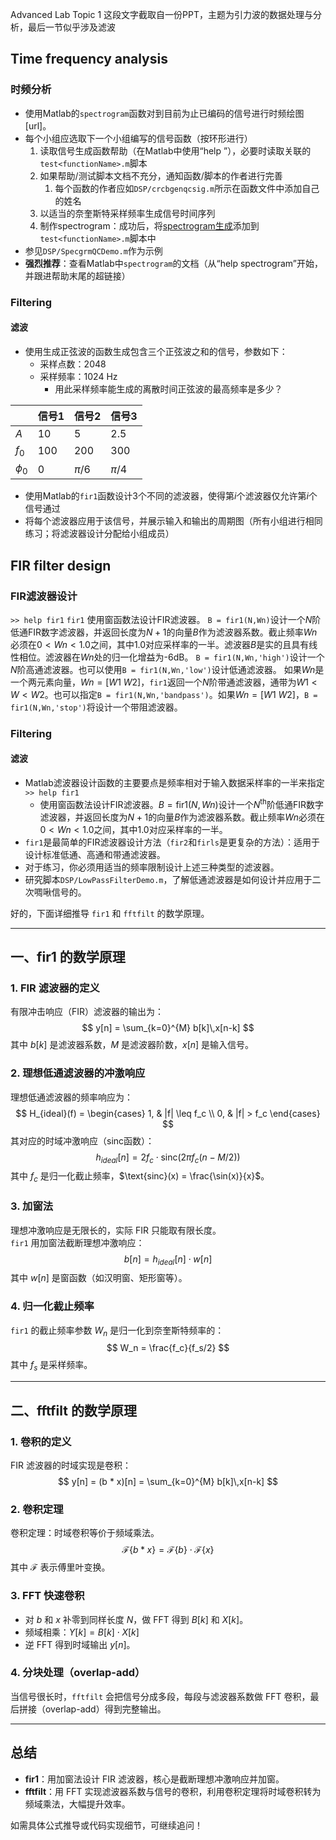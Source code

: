 Advanced Lab Topic 1
这段文字截取自一份PPT，主题为引力波的数据处理与分析，最后一节似乎涉及滤波


## Time frequency analysis

### 时频分析
- 使用Matlab的`spectrogram`函数对到目前为止已编码的信号进行时频绘图[url]。
- 每个小组应选取下一个小组编写的信号函数（按环形进行）
  1. 读取信号生成函数帮助（在Matlab中使用“help <functionName>”），必要时读取关联的`test<functionName>.m`脚本
  2. 如果帮助/测试脚本文档不充分，通知函数/脚本的作者进行完善
      1. 每个函数的作者应如`DSP/crcbgenqcsig.m`所示在函数文件中添加自己的姓名
   3. 以适当的奈奎斯特采样频率生成信号时间序列
   4. 制作spectrogram：成功后，将[spectrogram生成](url)添加到`test<functionName>.m`脚本中
- 参见`DSP/SpecgrmQCDemo.m`作为示例
- **强烈推荐**：查看Matlab中`spectrogram`的文档（从“help spectrogram”开始，并跟进帮助末尾的超链接）


### Filtering
#### 滤波
- 使用生成正弦波的函数生成包含三个正弦波之和的信号，参数如下：
  - 采样点数：2048
  - 采样频率：1024 Hz
    - 用此采样频率能生成的离散时间正弦波的最高频率是多少？

|         | 信号1 | 信号2 | 信号3 |
|---------|-------|-------|-------|
| $A$     | 10    | 5     | 2.5   |
|$f_0$    | 100   | 200   | 300   |
|$\phi_0$ | 0     |$\pi/6$|$\pi/4$|

- 使用Matlab的`fir1`函数设计3个不同的滤波器，使得第$i$个滤波器仅允许第$i$个信号通过
- 将每个滤波器应用于该信号，并展示输入和输出的周期图（所有小组进行相同练习；将滤波器设计分配给小组成员）


## FIR filter design
### FIR滤波器设计
`>> help fir1`
`fir1` 使用窗函数法设计FIR滤波器。
`B = fir1(N,Wn)`设计一个$N$阶低通FIR数字滤波器，并返回长度为$N + 1$的向量$B$作为滤波器系数。截止频率$Wn$必须在$0 < Wn < 1.0$之间，其中$1.0$对应采样率的一半。滤波器$B$是实的且具有线性相位。滤波器在$Wn$处的归一化增益为-6dB。
`B = fir1(N,Wn,'high')`设计一个$N$阶高通滤波器。也可以使用`B = fir1(N,Wn,'low')`设计低通滤波器。
如果$Wn$是一个两元素向量，$Wn=[W1\ W2]$，`fir1`返回一个$N$阶带通滤波器，通带为$W1 < W < W2$。也可以指定`B = fir1(N,Wn,'bandpass')`。如果$Wn = [W1\ W2]$，`B = fir1(N,Wn,'stop')`将设计一个带阻滤波器。


### Filtering
#### 滤波
- Matlab滤波器设计函数的主要要点是频率相对于输入数据采样率的一半来指定
  `>> help fir1`
    - 使用窗函数法设计FIR滤波器。$B = \text{fir1}(N, Wn)$设计一个$N^{\text{th}}$阶低通FIR数字滤波器，并返回长度为$N + 1$的向量$B$作为滤波器系数。截止频率$Wn$必须在$0 < Wn < 1.0$之间，其中$1.0$对应采样率的一半。
- `fir1`是最简单的FIR滤波器设计方法（`fir2`和`firls`是更复杂的方法）：适用于设计标准低通、高通和带通滤波器。
- 对于练习，你必须用适当的频率限制设计上述三种类型的滤波器。
- 研究脚本`DSP/LowPassFilterDemo.m`，了解低通滤波器是如何设计并应用于二次啁啾信号的。

好的，下面详细推导 `fir1` 和 `fftfilt` 的数学原理。

---

## 一、fir1 的数学原理

### 1. FIR 滤波器的定义

有限冲击响应（FIR）滤波器的输出为：
$$
y[n] = \sum_{k=0}^{M} b[k]\,x[n-k]
$$
其中 $b[k]$ 是滤波器系数，$M$ 是滤波器阶数，$x[n]$ 是输入信号。

### 2. 理想低通滤波器的冲激响应

理想低通滤波器的频率响应为：
$$
H_{ideal}(f) = 
\begin{cases}
1, & |f| \leq f_c \\
0, & |f| > f_c
\end{cases}
$$
其对应的时域冲激响应（sinc函数）：
$$
h_{ideal}[n] = 2f_c \cdot \text{sinc}(2\pi f_c (n - M/2))
$$
其中 $f_c$ 是归一化截止频率，$\text{sinc}(x) = \frac{\sin(x)}{x}$。

### 3. 加窗法

理想冲激响应是无限长的，实际 FIR 只能取有限长度。  
`fir1` 用加窗法截断理想冲激响应：
$$
b[n] = h_{ideal}[n] \cdot w[n]
$$
其中 $w[n]$ 是窗函数（如汉明窗、矩形窗等）。

### 4. 归一化截止频率

`fir1` 的截止频率参数 $W_n$ 是归一化到奈奎斯特频率的：
$$
W_n = \frac{f_c}{f_s/2}
$$
其中 $f_s$ 是采样频率。

---

## 二、fftfilt 的数学原理

### 1. 卷积的定义

FIR 滤波器的时域实现是卷积：
$$
y[n] = (b * x)[n] = \sum_{k=0}^{M} b[k]\,x[n-k]
$$

### 2. 卷积定理

卷积定理：时域卷积等价于频域乘法。
$$
\mathcal{F}\{b * x\} = \mathcal{F}\{b\} \cdot \mathcal{F}\{x\}
$$
其中 $\mathcal{F}$ 表示傅里叶变换。

### 3. FFT 快速卷积

- 对 $b$ 和 $x$ 补零到同样长度 $N$，做 FFT 得到 $B[k]$ 和 $X[k]$。
- 频域相乘：$Y[k] = B[k] \cdot X[k]$
- 逆 FFT 得到时域输出 $y[n]$。

### 4. 分块处理（overlap-add）

当信号很长时，`fftfilt` 会把信号分成多段，每段与滤波器系数做 FFT 卷积，最后拼接（overlap-add）得到完整输出。

---

## 总结

- **fir1**：用加窗法设计 FIR 滤波器，核心是截断理想冲激响应并加窗。
- **fftfilt**：用 FFT 实现滤波器系数与信号的卷积，利用卷积定理将时域卷积转为频域乘法，大幅提升效率。

如需具体公式推导或代码实现细节，可继续追问！
